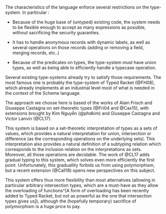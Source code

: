 The characteristics of the language enforce several restrictions on the
type-system. In particular :

- Because of the huge base of (untyped) existing code, the system needs to be
  flexible enough to accept as many expressions as possible, without
  sacrificing the security guaranties.

- It has to handle anonymous records with dynamic labels, as well as several
  operations on those records (adding or removing a field, merging records,
  etc..)

- Because of the predicates on types, the type-system must have union types, as
  well as being able to efficiently handle a typecase operation.

Several existing type-systems already try to satisfy those requirements.
The most famous one is probably the type-system of Typed Racket (@FH08), which
already implements at an industrial level most of what is needed in the context
of the Scheme language.

The approach we choose here is based of the works of Alain Frisch and Giuseppe
Castagna on set-theoretic types (@Fri04 and @Cas15), with extensions brought by
Kim Nguyễn (@phdkim) and Giuseppe Castagna and Victor Lanvin (@CL17).

This system is based on a set-theoretic interpretation of types as a sets of
values, which provides a natural interpretation for union, intersection or
difference (as the corresponding operations on the underlying sets).
This interpretation also provides a natural definition of a subtyping relation
which corresponds to the inclusion relation on the interpretations as sets.
Moreover, all those operations are decidable.
The work of @CL17 adds gradual typing to this system, which solves even more
efficiently the first point. Unfortunately, this graduallity forbids us from
using polymorphism, but a recent extension (@Call18) opens new perspectives on
this subject.

This system offers thus more flexibility than most alternatives (allowing in
particular arbitrary intersection types, which are a must-have as they allow
the overloading of functions^[A form of overloading has been recently added to
Typed Racket, but not as powerful as the one that intersection types gives
us]), although the (hopefully temporary) sacrifice of polymorphism is a huge
price to pay.
